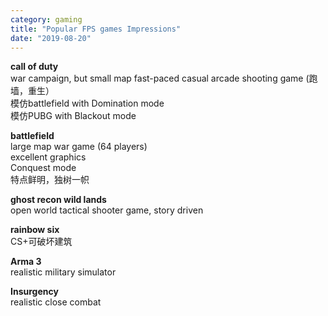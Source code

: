```yaml
---
category: gaming
title: "Popular FPS games Impressions"
date: "2019-08-20"
---
```


**call of duty**  
war campaign, but small map fast-paced casual arcade shooting game (跑墙，重生）  
模仿battlefield with Domination mode  
模仿PUBG with Blackout mode

**battlefield**  
large map war game (64 players)  
excellent graphics  
Conquest mode  
特点鲜明，独树一帜

**ghost recon wild lands**  
open world tactical shooter game, story driven

**rainbow six**  
CS+可破坏建筑

**Arma 3**  
realistic military simulator

**Insurgency**  
realistic close combat
